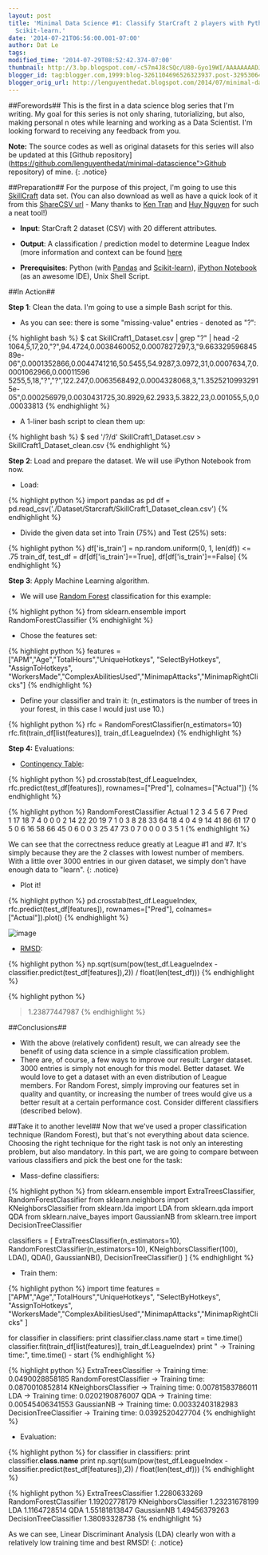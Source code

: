 ```yaml
---
layout: post
title: 'Minimal Data Science #1: Classify StarCraft 2 players with Python Pandas and
  Scikit-learn.'
date: '2014-07-21T06:56:00.001-07:00'
author: Dat Le
tags: 
modified_time: '2014-07-29T08:52:42.374-07:00'
thumbnail: http://3.bp.blogspot.com/-c57m4J8cSQc/U80-Gyo19WI/AAAAAAAADJE/AUJrG6zWp9U/s72-c/Screen+Shot+2014-07-21+at+21.47.47.png
blogger_id: tag:blogger.com,1999:blog-3261104696526323937.post-3295306444867294091
blogger_orig_url: http://lenguyenthedat.blogspot.com/2014/07/minimal-data-science-1-analyze.html
---
```


##Forewords##
This is the first in a data science blog series that I'm writing. My goal for this series is not only sharing, tutorializing, but also, making personal n
otes while learning and working as a Data Scientist. I'm looking forward to receiving any feedback from you.

**Note:** The source codes as well as original datasets for this series will also be updated at this [Github repository](https://github.com/lenguyenthedat/minimal-datascience">Github repository) of mine.
{: .notice}

##Preparation##
For the purpose of this project, I'm going to use this [SkillCraft](http://archive.ics.uci.edu/ml/datasets/SkillCraft1+Master+Table+Dataset) data set. (You can also download as well as have a quick look of it from this [ShareCSV url](http://www.sharecsv.com/s/dd4eadbc6e0632dc820b0c017d82aa80/SkillCraft1_Dataset.csv) - Many thanks to [Ken Tran](https://github.com/kentran) and [Huy Nguyen](https://github.com/nvquanghuy) for such a neat tool!)

- **Input**: StarCraft 2 dataset (CSV) with 20 different attributes.

- **Output**: A classification / prediction model to determine League Index (more information and context can be found [here](http://wiki.teamliquid.net/starcraft2/Battle.net_Leagues)

- **Prerequisites**: Python (with [Pandas](http://pandas.pydata.org) and [Scikit-learn](http://scikit-learn.org)), [iPython Notebook](http://ipython.org/notebook.html) (as an awesome IDE), Unix Shell Script.

##In Action##

**Step 1**: Clean the data. I'm going to use a simple Bash script for this.

* As you can see: there is some "missing-value" entries - denoted as "?":

{% highlight bash %}
$ cat SkillCraft1_Dataset.csv | grep "?" | head -2
1064,5,17,20,"?",94.4724,0.0038460052,0.0007827297,3,"9.66332959684589e-06",0.0001352866,0.0044741216,50.5455,54.9287,3.0972,31,0.0007634,7,0.0001062966,0.00011596
5255,5,18,"?","?",122.247,0.0063568492,0.0004328068,3,"1.35252109932915e-05",0.000256979,0.0030431725,30.8929,62.2933,5.3822,23,0.001055,5,0,0.00033813
{% endhighlight %}

* A 1-liner bash script to clean them up:

{% highlight bash %}
$ sed '/?/d' SkillCraft1_Dataset.csv > SkillCraft1_Dataset_clean.csv
{% endhighlight %}

**Step 2**: Load and prepare the dataset. We will use iPython Notebook from now.

* Load:

{% highlight python %}
import pandas as pd
df = pd.read_csv('./Dataset/Starcraft/SkillCraft1_Dataset_clean.csv')
{% endhighlight %}

* Divide the given data set into Train (75%) and Test (25%) sets:

{% highlight python %}
df['is_train'] = np.random.uniform(0, 1, len(df)) <= .75
train_df, test_df = df[df['is_train']==True], df[df['is_train']==False]
{% endhighlight %}

    
**Step 3**: Apply Machine Learning algorithm.

* We will use [Random Forest](http://en.wikipedia.org/wiki/Random_forest) classification for this example:

{% highlight python %}
from sklearn.ensemble import RandomForestClassifier
{% endhighlight %}

* Chose the features set:

{% highlight python %}
features = ["APM","Age","TotalHours","UniqueHotkeys", "SelectByHotkeys", "AssignToHotkeys", "WorkersMade","ComplexAbilitiesUsed","MinimapAttacks","MinimapRightClicks"]
{% endhighlight %}

* Define your classifier and train it:
(n_estimators is the number of trees in your forest, in this case I would just use 10.)
    
{% highlight python %}
rfc = RandomForestClassifier(n_estimators=10)
rfc.fit(train_df[list(features)], train_df.LeagueIndex)
{% endhighlight %}


**Step 4:** Evaluations:

* [Contingency Table](http://en.wikipedia.org/wiki/Contingency_table):

{% highlight python %}
pd.crosstab(test_df.LeagueIndex, rfc.predict(test_df[features]), rownames=["Pred"], colnames=["Actual"])
{% endhighlight %}

{% highlight python %}
RandomForestClassifier
Actual   1   2   3   4   5   6  7
Pred                             
1       17  18   7   4   0   0  0
2       14  22  20  19   7   1  0
3        8  28  33  64  18   4  0
4        9  14  41  86  61  17  0
5        0   6  16  58  66  45  0
6        0   0   3  25  47  73  0
7        0   0   0   0   3   5  1
{% endhighlight %}

We can see that the correctness reduce greatly at League #1 and #7. It's simply because they are the 2 classes with lowest number of members.
With a little over 3000 entries in our given dataset, we simply don't have enough data to "learn".
{: .notice}


* Plot it!

{% highlight python %}
pd.crosstab(test_df.LeagueIndex, rfc.predict(test_df[features]), rownames=["Pred"], colnames=["Actual"]).plot()
{% endhighlight %}

![image](http://1.bp.blogspot.com/-sqr28hLbjts/U80Z7iiC2_I/AAAAAAAADIs/TZwtf5du418/s1600/Screen+Shot+2014-07-21+at+21.47.09.png)

* [RMSD](http://en.wikipedia.org/wiki/Root-mean-square_deviation):

{% highlight python %}
np.sqrt(sum(pow(test_df.LeagueIndex - classifier.predict(test_df[features]),2)) / float(len(test_df)))
{% endhighlight %}

{% highlight python %}
>1.23877447987
{% endhighlight %}

##Conclusions##
- With the above (relatively confident) result, we can already see the benefit of using data science in a simple classification problem.
- There are, of course, a few ways to improve our result:
Larger dataset. 3000 entries is simply not enough for this model.
Better dataset. We would love to get a dataset with an even distribution of League members.
For Random Forest, simply improving our features set in quality and quantity, or increasing the number of trees would give us a better result at a certain performance cost.
Consider different classifiers (described below).


##Take it to another level##
Now that we've used a proper classification technique (Random Forest), but that's not everything about data science. Choosing the right technique for the right task is not only an interesting problem, but also mandatory.
In this part, we are going to compare between various classifiers and pick the best one for the task:

- Mass-define classifiers:

{% highlight python %}
from sklearn.ensemble import ExtraTreesClassifier, RandomForestClassifier
from sklearn.neighbors import KNeighborsClassifier
from sklearn.lda import LDA
from sklearn.qda import QDA
from sklearn.naive_bayes import GaussianNB
from sklearn.tree import DecisionTreeClassifier

classifiers = [ 
    ExtraTreesClassifier(n_estimators=10),
    RandomForestClassifier(n_estimators=10),
    KNeighborsClassifier(100),
    LDA(),
    QDA(),
    GaussianNB(),
    DecisionTreeClassifier()
]
{% endhighlight %}

- Train them:

{% highlight python %}
import time
features = ["APM","Age","TotalHours","UniqueHotkeys", "SelectByHotkeys", "AssignToHotkeys",
            "WorkersMade","ComplexAbilitiesUsed","MinimapAttacks","MinimapRightClicks" ]

for classifier in classifiers:
    print classifier.class.name
    start = time.time()
    classifier.fit(train_df[list(features)], train_df.LeagueIndex)
    print "  -> Training time:", time.time() - start
{% endhighlight %}


{% highlight python %}
ExtraTreesClassifier
  -> Training time: 0.0490028858185
RandomForestClassifier
  -> Training time: 0.0870010852814
KNeighborsClassifier
  -> Training time: 0.00781583786011
LDA
  -> Training time: 0.0202190876007
QDA
  -> Training time: 0.00545406341553
GaussianNB
  -> Training time: 0.00332403182983
DecisionTreeClassifier
  -> Training time: 0.0392520427704
{% endhighlight %}

- Evaluation:

{% highlight python %}
for classifier in classifiers:
    print classifier.__class__.__name__
    print np.sqrt(sum(pow(test_df.LeagueIndex - classifier.predict(test_df[features]),2)) / float(len(test_df)))
{% endhighlight %}

{% highlight python %}
ExtraTreesClassifier
1.2280633269
RandomForestClassifier
1.19202778179
KNeighborsClassifier
1.23231678199
LDA
1.1164728514
QDA
1.55181813847
GaussianNB
1.49456379263
DecisionTreeClassifier
1.38093328738
{% endhighlight %}

As we can see, Linear Discriminant Analysis (LDA) clearly won with a relatively low training time and best RMSD!
{: .notice}
